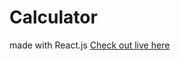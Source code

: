 # Calculator
made with React.js 
<a href="https://xcaluclatorx.netlify.app/">Check out live here</a>

